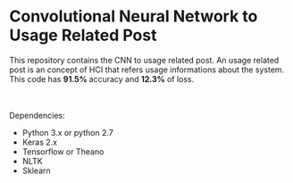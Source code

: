 # Convolutional Neural Network to Usage Related Post

This repository contains the CNN to usage related post. An usage related post is an concept of HCI that refers usage informations about the system.
<br/>
This code has <b> 91.5% </b>accuracy and <b> 12.3%</b> of loss. 
  
 <br/><br/>
 Dependencies:
 <ul>
  <li> Python 3.x or python 2.7</li>
  <li> Keras 2.x </li>
  <li> Tensorflow or Theano</li>
  <li> NLTK </li>
  <li> Sklearn </li>
  </ul>
